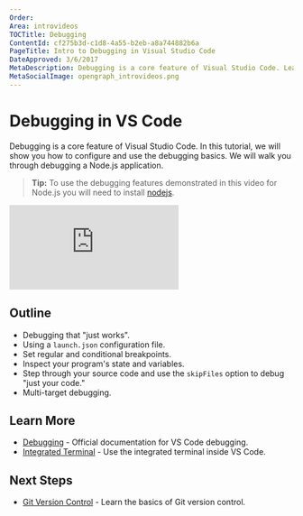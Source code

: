 ```yaml
---
Order:
Area: introvideos
TOCTitle: Debugging
ContentId: cf275b3d-c1d8-4a55-b2eb-a8a744882b6a
PageTitle: Intro to Debugging in Visual Studio Code
DateApproved: 3/6/2017
MetaDescription: Debugging is a core feature of Visual Studio Code. Learn how to configure and use debugging in VS Code in this intro video. 
MetaSocialImage: opengraph_introvideos.png
---
```


# Debugging in VS Code

Debugging is a core feature of Visual Studio Code. In this tutorial, we will show you how to configure and use the debugging basics. We will walk you through debugging a Node.js application. 

> **Tip:** To use the debugging features demonstrated in this video for Node.js you will need to install [nodejs](https://nodejs.org/en/). 

<iframe src="https://www.youtube.com/embed/6cOsxaNC06c?rel=0&amp;disablekb=0&amp;modestbranding=1&amp;showinfo=0" frameborder="0" allowfullscreen></iframe>

## Outline

* Debugging that "just works". 
* Using a `launch.json` configuration file.
* Set regular and conditional breakpoints.
* Inspect your program's state and variables.
* Step through your source code and use the `skipFiles` option to debug "just your code."
* Multi-target debugging.

## Learn More

* [Debugging](/docs/editor/debugging.md) - Official documentation for VS Code debugging.
* [Integrated Terminal](/docs/editor/integrated-terminal.md) - Use the integrated terminal inside VS Code. 

## Next Steps

* [Git Version Control](/docs/introvideos/versioncontrol.md) - Learn the basics of Git version control.

